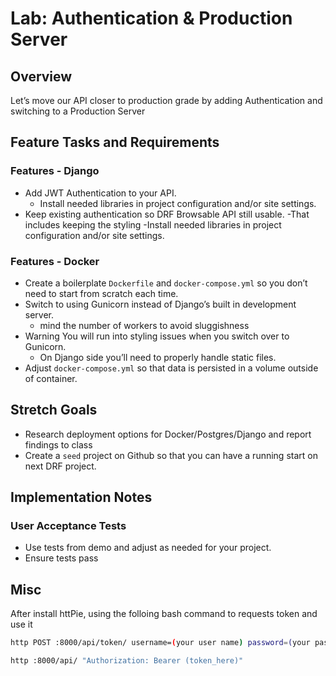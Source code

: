 # Lab: Authentication & Production Server

## Overview

Let’s move our API closer to production grade by adding Authentication and switching to a Production Server

## Feature Tasks and Requirements

### Features - Django

- Add JWT Authentication to your API.
  - Install needed libraries in project configuration and/or site settings.
- Keep existing authentication so DRF Browsable API still usable.
  -That includes keeping the styling
  -Install needed libraries in project configuration and/or site settings.

### Features - Docker

- Create a boilerplate ```Dockerfile``` and ```docker-compose.yml``` so you don’t need to start from scratch each time.
- Switch to using Gunicorn instead of Django’s built in development server.
  - mind the number of workers to avoid sluggishness
- Warning You will run into styling issues when you switch over to Gunicorn.
  - On Django side you’ll need to properly handle static files.
- Adjust ```docker-compose.yml``` so that data is persisted in a volume outside of container.

## Stretch Goals

- Research deployment options for Docker/Postgres/Django and report findings to class
- Create a ```seed``` project on Github so that you can have a running start on next DRF project.

## Implementation Notes

### User Acceptance Tests

- Use tests from demo and adjust as needed for your project.
- Ensure tests pass

## Misc

After install httPie, using the folloing bash command to requests token and use it

```bash
http POST :8000/api/token/ username=(your user name) password=(your password)
```

```bash
http :8000/api/ "Authorization: Bearer (token_here)"
```
